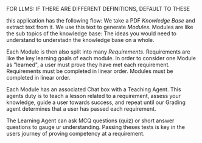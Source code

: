 FOR LLMS: IF THERE ARE DIFFERENT DEFINITIONS, DEFAULT TO THESE

this application has the following flow:
We take a PDF _Knowledge Base_ and extract text from it.
We use this text to generate _Modules_. Modules are like the sub topics of the knowledge base: The ideas you would need to understand to understadn the knowledge base on a whole.

Each Module is then also split into many _Requirements_. Requirements are like the key learning goals of each module. In order to consider one Module as "learned", a user must prove they have met each requirement. Requirements must be completed in linear order. Modules must be completed in linear order.

Each Module has an associated Chat box with a Teaching Agent. This agents duty is to teach a lesson related to a requirement, assess your knowledge, guide a user towards success, and repeat until our Grading agent determines that a user has passed each requirement.

The Learning Agent can ask MCQ questions (quiz) or short answer questions to gauge ur understanding. Passing theses tests is key in the users journey of proving competency at a requirement.
